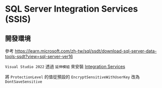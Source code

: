 # SQL Server Integration Services (SSIS)

## 開發環境

參考 <https://learn.microsoft.com/zh-tw/sql/ssdt/download-sql-server-data-tools-ssdt?view=sql-server-ver16>

`Visual Studio 2022` 透過 `延伸模組` 來安裝 [Integration Services](https://marketplace.visualstudio.com/items?itemName=SSIS.MicrosoftDataToolsIntegrationServices)

將 `ProtectionLevel` 的值從預設的 `EncryptSensitiveWithUserKey` 改為 `DontSaveSensitive`